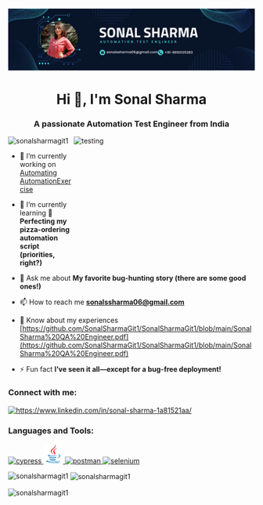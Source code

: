 ![logo](https://github.com/SonalSharmaGit1/SonalSharmaGit1/blob/main/Navy%20Blue%20Geometric%20Technology%20LinkedIn%20Banner.png)
<h1 align="center">Hi 👋, I'm Sonal Sharma</h1>
<h3 align="center">A passionate Automation Test Engineer from India</h3>

<img align="right" alt="testing" width="370" height="250" src="https://uploads.toptal.io/blog/image/91302/toptal-blog-image-1434578005589-4e6897ec04cc0b3c7075b9b011ee915c.gif">

<p align="left"> <img src="https://komarev.com/ghpvc/?username=sonalsharmagit1&label=Profile%20views&color=0e75b6&style=flat" alt="sonalsharmagit1" /> </p>

- 🔭 I’m currently working on [Automating AutomationExercise](https://automationexercise.com/)

- 🌱 I’m currently learning **🍕 Perfecting my pizza-ordering automation script (priorities, right?)**

- 💬 Ask me about **My favorite bug-hunting story (there are some good ones!)**

- 📫 How to reach me **sonalssharma06@gmail.com**

- 📄 Know about my experiences [https://github.com/SonalSharmaGit1/SonalSharmaGit1/blob/main/SonalSharma%20QA%20Engineer.pdf](https://github.com/SonalSharmaGit1/SonalSharmaGit1/blob/main/SonalSharma%20QA%20Engineer.pdf)

- ⚡ Fun fact **I’ve seen it all—except for a bug-free deployment!**

<h3 align="left">Connect with me:</h3>
<p align="left">
<a href="https://linkedin.com/in/https://www.linkedin.com/in/sonal-sharma-1a81521aa/" target="blank"><img align="center" src="https://raw.githubusercontent.com/rahuldkjain/github-profile-readme-generator/master/src/images/icons/Social/linked-in-alt.svg" alt="https://www.linkedin.com/in/sonal-sharma-1a81521aa/" height="30" width="40" /></a>
</p>

<h3 align="left">Languages and Tools:</h3>
<p align="left"> <a href="https://www.cypress.io" target="_blank" rel="noreferrer"> <img src="https://raw.githubusercontent.com/simple-icons/simple-icons/6e46ec1fc23b60c8fd0d2f2ff46db82e16dbd75f/icons/cypress.svg" alt="cypress" width="40" height="40"/> </a> <a href="https://www.java.com" target="_blank" rel="noreferrer"> <img src="https://raw.githubusercontent.com/devicons/devicon/master/icons/java/java-original.svg" alt="java" width="40" height="40"/> </a> <a href="https://postman.com" target="_blank" rel="noreferrer"> <img src="https://www.vectorlogo.zone/logos/getpostman/getpostman-icon.svg" alt="postman" width="40" height="40"/> </a> <a href="https://www.selenium.dev" target="_blank" rel="noreferrer"> <img src="https://raw.githubusercontent.com/detain/svg-logos/780f25886640cef088af994181646db2f6b1a3f8/svg/selenium-logo.svg" alt="selenium" width="40" height="40"/> </a> </p>

<p><img align="left" src="https://github-readme-stats.vercel.app/api/top-langs?username=sonalsharmagit1&show_icons=true&locale=en&layout=compact" alt="sonalsharmagit1" /></p>

<p>&nbsp;<img align="center" src="https://github-readme-stats.vercel.app/api?username=sonalsharmagit1&show_icons=true&locale=en" alt="sonalsharmagit1" /></p>

<p><img align="center" src="https://github-readme-streak-stats.herokuapp.com/?user=sonalsharmagit1&" alt="sonalsharmagit1" /></p>

